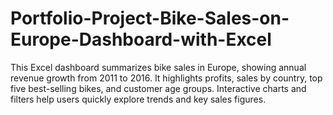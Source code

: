 # Portfolio-Project-Bike-Sales-on-Europe-Dashboard-with-Excel
This Excel dashboard summarizes bike sales in Europe, showing annual revenue growth from 2011 to 2016. It highlights profits, sales by country, top five best-selling bikes, and customer age groups. Interactive charts and filters help users quickly explore trends and key sales figures.
